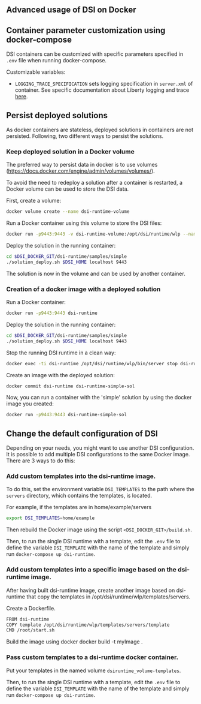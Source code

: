 ## Advanced usage of DSI on Docker

## Container parameter customization using docker-compose

DSI containers can be customized with specific parameters specified in `.env` file when running docker-compose.

Customizable variables:
 * `LOGGING_TRACE_SPECIFICATION` sets logging specification in `server.xml` of container. See specific documentation about Liberty logging and trace [here](https://www.ibm.com/support/knowledgecenter/en/SSEQTP_8.5.5/com.ibm.websphere.wlp.doc/ae/rwlp_logging.html).

## Persist deployed solutions

As docker containers are stateless, deployed solutions in containers are not persisted.
Following, two different ways to persist the solutions.

### Keep deployed solution in a Docker volume

The preferred way to persist data in docker is to use volumes (https://docs.docker.com/engine/admin/volumes/volumes/).

To avoid the need to redeploy a solution after a container is restarted, a Docker volume can be used to store the DSI data.

First, create a volume:
```sh
docker volume create --name dsi-runtime-volume
```

Run a Docker container using this volume to store the DSI files:
```sh
docker run -p9443:9443 -v dsi-runtime-volume:/opt/dsi/runtime/wlp --name dsi-runtime dsi-runtime
```

Deploy the solution in the running container:
```sh
cd $DSI_DOCKER_GIT/dsi-runtime/samples/simple
./solution_deploy.sh $DSI_HOME localhost 9443
```

The solution is now in the volume and can be used by another container.

### Creation of a docker image with a deployed solution

Run a Docker container:
```sh
docker run -p9443:9443 dsi-runtime
```

Deploy the solution in the running container:
```sh
cd $DSI_DOCKER_GIT/dsi-runtime/samples/simple
./solution_deploy.sh $DSI_HOME localhost 9443
```

Stop the running DSI runtime in a clean way:
```sh
docker exec -ti dsi-runtime /opt/dsi/runtime/wlp/bin/server stop dsi-runtime
```

Create an image with the deployed solution:
```sh
docker commit dsi-runtime dsi-runtime-simple-sol
```

Now, you can run a container with the 'simple' solution by using the
docker image you created:
```sh
docker run -p9443:9443 dsi-runtime-simple-sol
```

## Change the default configuration of DSI

Depending on your needs, you might want to use another DSI configuration.
It is possible to add multiple DSI configurations to the same Docker image.
There are 3 ways to do this:

### Add custom templates into the dsi-runtime image.

To do this, set the environment variable `DSI_TEMPLATES` to the path where the `servers` directory, which contains the templates, is located.

For example, if the templates are in home/example/servers
```sh
export DSI_TEMPLATES=home/example
```

Then rebuild the Docker image using the script `<DSI_DOCKER_GIT>/build.sh`.

Then, to run the single DSI runtime with a template, edit the `.env` file to define the variable `DSI_TEMPLATE` with the name of the template and simply run `docker-compose up dsi-runtime`.

### Add custom templates into a specific image based on the dsi-runtime image.

After having built dsi-runtime image, create another image based on dsi-runtime that copy the templates in /opt/dsi/runtime/wlp/templates/servers.

Create a Dockerfile.
```sh
FROM dsi-runtime
COPY template /opt/dsi/runtime/wlp/templates/servers/template
CMD /root/start.sh
```

Build the image using docker
docker build -t myImage .

### Pass custom templates to a dsi-runtime docker container.

Put your templates in the named volume `dsiruntime_volume-templates`.

Then, to run the single DSI runtime with a template, edit the `.env` file to define the variable `DSI_TEMPLATE` with the name of the template and simply run `docker-compose up dsi-runtime`.
